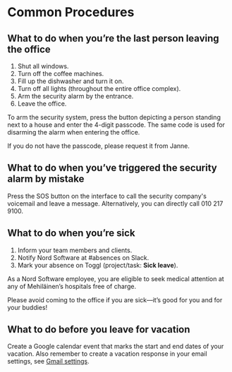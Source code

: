 # Common Procedures

## What to do when you’re the last person leaving the office

1. Shut all windows.
2. Turn off the coffee machines.
3. Fill up the dishwasher and turn it on.
4. Turn off all lights (throughout the entire office complex).
5. Arm the security alarm by the entrance.
6. Leave the office.

To arm the security system, press the button depicting a person standing next to a house and enter the 4-digit passcode. The same code is used for disarming the alarm when entering the office.

If you do not have the passcode, please request it from Janne.

## What to do when you’ve triggered the security alarm by mistake

Press the SOS button on the interface to call the security company's voicemail and leave a message. Alternatively, you can directly call 010 217 9100.

## What to do when you’re sick

1. Inform your team members and clients.
2. Notify Nord Software at #absences on Slack.
3. Mark your absence on Toggl (project/task: **Sick leave**).

As a Nord Software employee, you are eligible to seek medical attention at any of Mehiläinen’s hospitals free of charge.

Please avoid coming to the office if you are sick—it’s good for you and for your buddies!

## What to do before you leave for vacation

Create a Google calendar event that marks the start and end dates of your vacation.
Also remember to create a vacation response in your email settings, see [Gmail settings](https://mail.google.com/mail/u/0/#settings/general).
